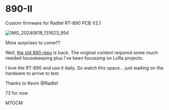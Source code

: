 # 890-II
Custom firmware for Radtel RT-890 PCB V2.1

![IMG_20240618_131623_954](https://github.com/M7OCM/890-II/assets/128899149/e1a3e22f-bbd0-4cee-8d45-9ae16fe5fd1b)

More surprises to come??

Well, [the old 890 repo](https://github.com/M7OCM/890) is back. The original content required some much needed housekeeping plus I've been focussing on LoRa projects.

I love the RT-890 and use it daily. So watch this space... just waiting on the hardware to arrive to test.

Thanks to Kevin @Radtel

73 for now

M7OCM
